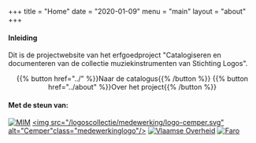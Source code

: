 +++
title = "Home"
date = "2020-01-09"
menu = "main"
layout = "about"
+++


#### Inleiding
Dit is de projectwebsite van het erfgoedproject "Catalogiseren en documenteren van de collectie muziekinstrumenten van Stichting Logos".


<center>
{{% button href="../" %}}Naar de catalogus{{% /button %}} {{% button href="../about" %}}Over het project{{% /button %}}
</center>


#### Met de steun van:

<a href="http://www.mim.be/nl" target="_blank"><img src="/logoscollectie/medewerking/mim.png" class="medewerkinglogo" alt="MIM" /></a>
<a href="https://www.cemper.be" target="_blank"><img src="/logoscollectie/medewerking/logo-cemper.svg" alt="Cemper"class="medewerkinglogo"/></a>
<a href="http://www.kunstenerfgoed.be" target="_blank"><img src="/logoscollectie/medewerking/vlaanderen-logo.svg" class="medewerkinglogo" alt="Vlaamse Overheid" /></a>
<a href="https://www.faro.be" target="_blank"><img src="/logoscollectie/medewerking/faro.png" class="medewerkinglogo" alt="Faro"/></a>
